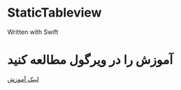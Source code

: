 # StaticTableview
Written with Swift 

# آموزش را در ویرگول مطالعه کنید 

[لینک آموزش](http://vrgl.ir/rLtsl)
